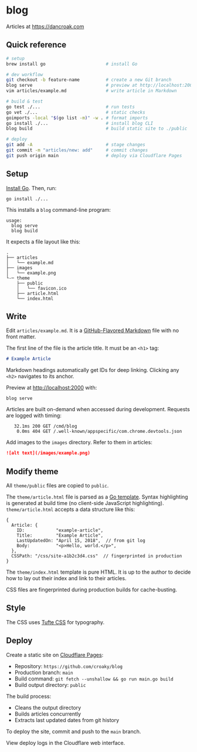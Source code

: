 # blog

Articles at <https://dancroak.com>

## Quick reference

```bash
# setup
brew install go                       # install Go

# dev workflow
git checkout -b feature-name          # create a new Git branch
blog serve                            # preview at http://localhost:2000
vim articles/example.md               # write article in Markdown

# build & test
go test ./...                         # run tests
go vet ./...                          # static checks
goimports -local "$(go list -m)" -w . # format imports
go install ./...                      # install blog CLI
blog build                            # build static site to ./public

# deploy
git add -A                            # stage changes
git commit -m "articles/new: add"     # commit changes
git push origin main                  # deploy via Cloudflare Pages
```

## Setup

[Install Go](https://golang.org/doc/install). Then, run:

```
go install ./...
```

This installs a `blog` command-line program:

```
usage:
  blog serve
  blog build
```

It expects a file layout like this:

```
.
├── articles
│   └── example.md
├── images
│   └── example.png
└-─ theme
    ├── public
    │   └── favicon.ico
    ├── article.html
    └── index.html
```

## Write

Edit `articles/example.md`.
It is a [GitHub-Flavored Markdown](https://github.github.com/gfm/) file
with no front matter.

The first line of the file is the article title.
It must be an `<h1>` tag:

```md
# Example Article
```

Markdown headings automatically get IDs for deep linking.
Clicking any `<h2>` navigates to its anchor.

Preview at <http://localhost:2000> with:

```
blog serve
```

Articles are built on-demand when accessed during development.
Requests are logged with timing:

```
   32.1ms 200 GET /cmd/blog
    0.0ms 404 GET /.well-known/appspecific/com.chrome.devtools.json
```

Add images to the `images` directory.
Refer to them in articles:

```md
![alt text](/images/example.png)
```

## Modify theme

All `theme/public` files are copied to `public`.

The `theme/article.html` file is parsed as a [Go template](https://gowebexamples.com/templates/).
Syntax highlighting is generated at build time (no client-side JavaScript highlighting).
`theme/article.html` accepts a data structure like this:

```
{
  Article: {
    ID:            "example-article",
    Title:         "Example Article",
    LastUpdatedOn: "April 15, 2018",  // from git log
    Body:          "<p>Hello, world.</p>",
  },
  CSSPath: "/css/site-a1b2c3d4.css"  // fingerprinted in production
}
```

The `theme/index.html` template is pure HTML.
It is up to the author to decide how to lay out their index
and link to their articles.

CSS files are fingerprinted during production builds for cache-busting.

## Style

The CSS uses [Tufte CSS](https://edwardtufte.github.io/tufte-css/) for typography.

## Deploy

Create a static site on [Cloudflare Pages](https://developers.cloudflare.com/pages/framework-guides/deploy-anything/):

- Repository: `https://github.com/croaky/blog`
- Production branch: `main`
- Build command: `git fetch --unshallow && go run main.go build`
- Build output directory: `public`

The build process:

- Cleans the output directory
- Builds articles concurrently
- Extracts last updated dates from git history

To deploy the site, commit and push to the `main` branch.

View deploy logs in the Cloudflare web interface.
